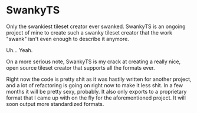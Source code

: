 SwankyTS
==============

Only the swankiest tileset creator ever swanked.
SwankyTS is an ongoing project of mine to create such a swanky tileset creator that the work "swank" isn't even enough to describe it anymore.

Uh... Yeah.

On a more serious note, SwankyTS is my crack at creating a really nice, open source tileset creator that supports all the formats ever.

Right now the code is pretty shit as it was hastily written for another project, and a lot of refactoring is going on right now to make it less shit. In a few months it will be pretty sexy, probably.
It also only exports to a proprietary format that I came up with on the fly for the aforementioned project. It will soon output more standardized formats.